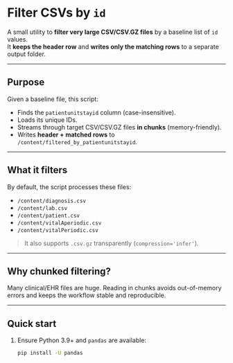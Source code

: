 # Filter CSVs by `id`

A small utility to **filter very large CSV/CSV.GZ files** by a baseline list of `id` values.  
It **keeps the header row** and **writes only the matching rows** to a separate output folder.

---

## Purpose

Given a baseline file, this script:
- Finds the `patientunitstayid` column (case-insensitive).
- Loads its unique IDs.
- Streams through target CSV/CSV.GZ files **in chunks** (memory-friendly).
- Writes **header + matched rows** to `/content/filtered_by_patientunitstayid`.

---

## What it filters

By default, the script processes these files:

- `/content/diagnosis.csv`  
- `/content/lab.csv`  
- `/content/patient.csv`  
- `/content/vitalAperiodic.csv`  
- `/content/vitalPeriodic.csv`

> It also supports `.csv.gz` transparently (`compression='infer'`).

---

## Why chunked filtering?

Many clinical/EHR files are huge. Reading in chunks avoids out-of-memory errors and keeps the workflow stable and reproducible.

---

## Quick start

1. Ensure Python 3.9+ and `pandas` are available:
   ```bash
   pip install -U pandas
